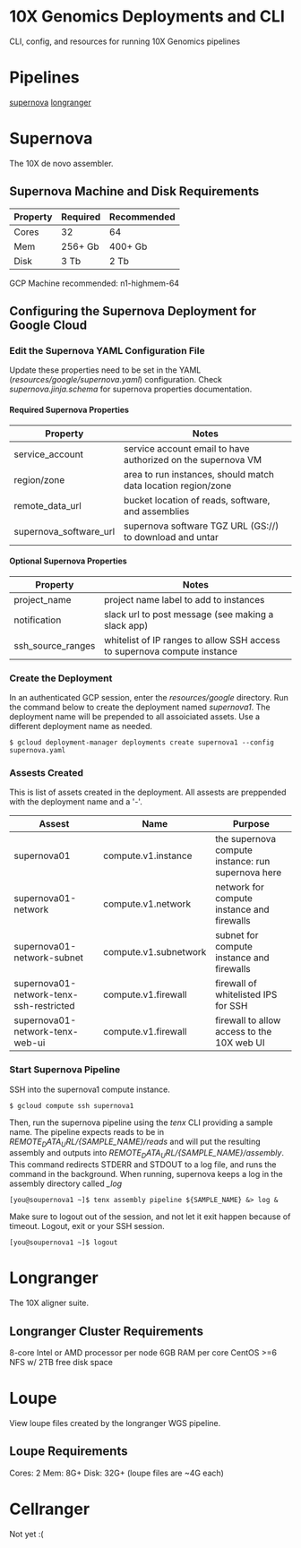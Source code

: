 # 10X Genomics Deployments and CLI

CLI, config, and resources for running 10X Genomics pipelines

# Pipelines
[supernova](#supernova)
[longranger](#longranger)

<a name="supernova"/>

# Supernova

The 10X de novo assembler.

## Supernova Machine and Disk Requirements

| Property| Required | Recommended |
|---| --- | --- |
|Cores   | 32      | 64          |
|Mem     | 256+ Gb | 400+ Gb     |
|Disk    | 3 Tb    |2 Tb         |

GCP Machine recommended: n1-highmem-64

## Configuring the Supernova Deployment for Google Cloud

### Edit the Supernova YAML Configuration File

Update these properties need to be set in the YAML (*resources/google/supernova.yaml*) configuration. Check _supernova.jinja.schema_ for supernova properties documentation.

#### Required Supernova Properties

| Property | Notes |
| --- | --- |
| service_account        | service account email to have authorized on the supernova VM |
| region/zone            | area to run instances, should match data location region/zone |
| remote_data_url        | bucket location of reads, software, and assemblies |
| supernova_software_url | supernova software TGZ URL (GS://) to download and untar |

#### Optional Supernova Properties

| Property | Notes |
| --- | --- |
| project_name      | project name label to add to instances |
| notification      | slack url to post message (see making a slack app) |
| ssh_source_ranges | whitelist of IP ranges to allow SSH access to supernova compute instance |

### Create the Deployment

In an authenticated GCP session, enter the _resources/google_ directory. Run the command below to create the deployment named _supernova1_. The deployment name will be prepended to all assoiciated assets. Use a different deployment name as needed.
```
$ gcloud deployment-manager deployments create supernova1 --config supernova.yaml
```

### Assests Created

This is list of assets created in the deployment. All assests are preppended with the deployment name and a '-'.

| Assest | Name | Purpose |
| --- | --- | --- |
| supernova01                             | compute.v1.instance   | the supernova compute instance: run supernova here |
| supernova01-network                     | compute.v1.network    | network for compute instance and firewalls |
| supernova01-network-subnet              | compute.v1.subnetwork | subnet for compute instance and firewalls |
| supernova01-network-tenx-ssh-restricted | compute.v1.firewall   | firewall of whitelisted IPS for SSH |
| supernova01-network-tenx-web-ui         | compute.v1.firewall   | firewall to allow access to the 10X web UI |

### Start Supernova Pipeline

SSH into the supernova1 compute instance.
```
$ gcloud compute ssh supernova1
```
Then, run the supernova pipeline using the _tenx_ CLI providing a sample name. The pipeline expects reads to be in _${REMOTE_DATA_URL}/${SAMPLE_NAME}/reads_ and will put the resulting assembly and outputs into  _${REMOTE_DATA_URL}/${SAMPLE_NAME}/assembly_. This command redirects STDERR and STDOUT to a log file, and runs the command in the background. When running, supernova keeps a log in the assembly directory called _\_log_
```
[you@soupernova1 ~]$ tenx assembly pipeline ${SAMPLE_NAME} &> log &
```
Make sure to logout out of the session, and not let it exit happen because of timeout. Logout, exit or <CNTRL-D> your SSH session.
```
[you@soupernova1 ~]$ logout
```

<a name="longranger"/>

# Longranger

The 10X aligner suite.

## Longranger Cluster Requirements

8-core Intel or AMD processor per node
6GB RAM per core
CentOS >=6
NFS w/ 2TB free disk space

# Loupe

View loupe files created by the longranger WGS pipeline.

## Loupe Requirements

Cores: 2
Mem:   8G+
Disk:  32G+ (loupe files are ~4G each)

# Cellranger

Not yet :(
